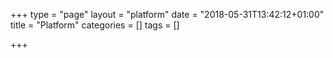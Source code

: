 +++
type = "page"
layout = "platform"
date = "2018-05-31T13:42:12+01:00"
title = "Platform"
categories = []
tags = []

+++

